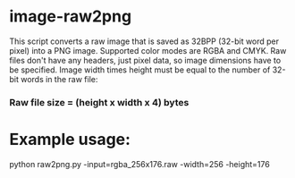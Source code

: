 # image-raw2png

This script converts a raw image that is saved as 32BPP (32-bit word per pixel) into a PNG image. Supported color modes are RGBA and CMYK.
Raw files don't have any headers, just pixel data, so image dimensions have to be specified. Image width times height must be equal to the number of 32-bit words in the raw file:
### Raw file size = (height x width x 4) bytes 

# Example usage:

python raw2png.py -input=rgba_256x176.raw -width=256 -height=176
